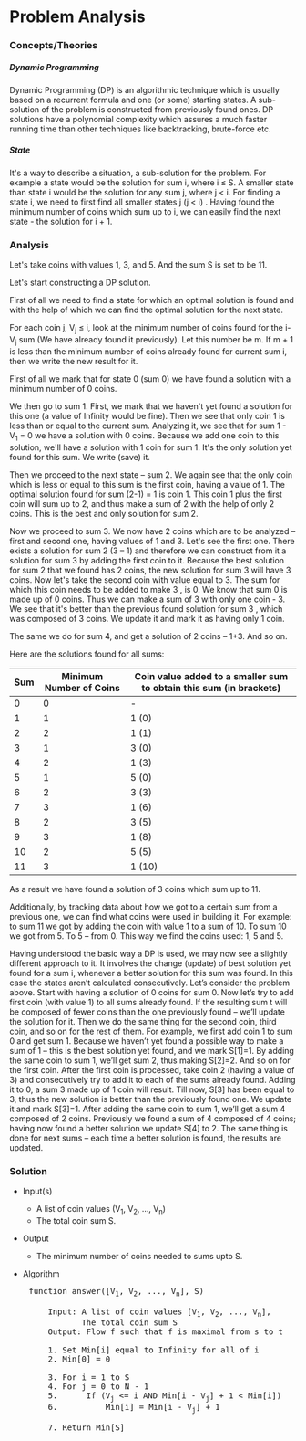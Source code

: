 # Problem Analysis

### Concepts/Theories

##### Dynamic Programming
Dynamic Programming (DP) is an algorithmic technique which is usually based on a recurrent formula and one (or some) 
starting states. A sub-solution of the problem is constructed from previously found ones. DP solutions have a polynomial 
complexity which assures a much faster running time than other techniques like backtracking, brute-force etc.

##### State
It's a way to describe a situation, a sub-solution for the problem. For example a state would be the solution for sum i, 
where i ≤ S. A smaller state than state i would be the solution for any sum j, where j < i. For finding a state i, we 
need to first find all smaller states j (j < i) . Having found the minimum number of coins which sum up to i, we can 
easily find the next state - the solution for i + 1.

### Analysis
Let's take coins with values 1, 3, and 5. And the sum S is set to be 11. 

Let's start constructing a DP solution.

First of all we need to find a state for which an optimal solution is found and with the help of which we can find the 
optimal solution for the next state.

For each coin j, V<sub>j</sub> ≤ i, look at the minimum number of coins found for the i-V<sub>j</sub> sum (We have 
already found it previously). Let this number be m. If m + 1 is less than the minimum number of coins already found for 
current sum i, then we write the new result for it.

First of all we mark that for state 0 (sum 0) we have found a solution with a minimum number of 0 coins. 

We then go to sum 1. First, we mark that we haven't yet found a solution for this one (a value of Infinity would be 
fine). Then we see that only coin 1 is less than or equal to the current sum. Analyzing it, we see that for sum 
1 - V<sub>1</sub> = 0 we have a solution with 0 coins. Because we add one coin to this solution, we'll have a 
solution with 1 coin for sum 1. It's the only solution yet found for this sum. We write (save) it. 

Then we proceed to the next state – sum 2. We again see that the only coin which is less or equal to this sum is the 
first coin, having a value of 1. The optimal solution found for sum (2-1) = 1 is coin 1. This coin 1 plus the first 
coin will sum up to 2, and thus make a sum of 2 with the help of only 2 coins. This is the best and only solution for 
sum 2. 

Now we proceed to sum 3. We now have 2 coins which are to be analyzed – first and second one, having values of 1 
and 3. Let's see the first one. There exists a solution for sum 2 (3 – 1) and therefore we can construct from it a 
solution for sum 3 by adding the first coin to it. Because the best solution for sum 2 that we found has 2 coins, the 
new solution for sum 3 will have 3 coins. Now let's take the second coin with value equal to 3. The sum for which 
this coin needs to be added to make 3 , is 0. We know that sum 0 is made up of 0 coins. Thus we can make a sum of 3 
with only one coin - 3. We see that it's better than the previous found solution for sum 3 , which was composed of 3 
coins. We update it and mark it as having only 1 coin. 

The same we do for sum 4, and get a solution of 2 coins – 1+3. And so on. 

Here are the solutions found for all sums:

| Sum	        | Minimum Number of Coins | Coin value added to a smaller sum to obtain this sum (in brackets) |
| ------------- | ----------------------- | ------------------------------------------------------------------ |
| 0	            | 0	                      | -                                                                  | 
| 1	            | 1	                      | 1 (0)                                                              |
| 2	            | 2	                      | 1 (1)                                                              |
| 3	            | 1	                      | 3 (0)                                                              |
| 4	            | 2	                      | 1 (3)                                                              |
| 5	            | 1	                      | 5 (0)                                                              |
| 6	            | 2	                      | 3 (3)                                                              |
| 7	            | 3	                      | 1 (6)                                                              |
| 8	            | 2	                      | 3 (5)                                                              |
| 9	            | 3	                      | 1 (8)                                                              |
| 10            | 2	                      | 5 (5)                                                              |
| 11            | 3	                      | 1 (10)                                                             |

As a result we have found a solution of 3 coins which sum up to 11.

Additionally, by tracking data about how we got to a certain sum from a previous one, we can find what coins were used 
in building it. For example: to sum 11 we got by adding the coin with value 1 to a sum of 10. To sum 10 we got from 5. 
To 5 – from 0. This way we find the coins used: 1, 5 and 5.

Having understood the basic way a DP is used, we may now see a slightly different approach to it. It involves the 
change (update) of best solution yet found for a sum i, whenever a better solution for this sum was found. In this case 
the states aren’t calculated consecutively. Let’s consider the problem above. Start with having a solution of 0 coins 
for sum 0. Now let’s try to add first coin (with value 1) to all sums already found. If the resulting sum t will be 
composed of fewer coins than the one previously found – we’ll update the solution for it. Then we do the same thing for 
the second coin, third coin, and so on for the rest of them. For example, we first add coin 1 to sum 0 and get sum 1. 
Because we haven’t yet found a possible way to make a sum of 1 – this is the best solution yet found, and we mark 
S[1]=1. By adding the same coin to sum 1, we’ll get sum 2, thus making S[2]=2. And so on for the first coin. After the 
first coin is processed, take coin 2 (having a value of 3) and consecutively try to add it to each of the sums already 
found. Adding it to 0, a sum 3 made up of 1 coin will result. Till now, S[3] has been equal to 3, thus the new solution 
is better than the previously found one. We update it and mark S[3]=1. After adding the same coin to sum 1, we’ll get a 
sum 4 composed of 2 coins. Previously we found a sum of 4 composed of 4 coins; having now found a better solution we 
update S[4] to 2. The same thing is done for next sums – each time a better solution is found, the results are updated.

### Solution
* Input(s)
    - A list of coin values (V<sub>1</sub>, V<sub>2</sub>, ..., V<sub>n</sub>)
    - The total coin sum S. 

* Output
    - The minimum number of coins needed to sums upto S. 

* Algorithm
<pre>
    function answer([V<sub>1</sub>, V<sub>2</sub>, ..., V<sub>n</sub>], S)
    
        Input: A list of coin values [V<sub>1</sub>, V<sub>2</sub>, ..., V<sub>n</sub>],
               The total coin sum S
        Output: Flow f such that f is maximal from s to t
    
        1. Set Min[i] equal to Infinity for all of i
        2. Min[0] = 0
    
        3. For i = 1 to S
        4. For j = 0 to N - 1
        5.      If (V<sub>j</sub> <= i AND Min[i - V<sub>j</sub>] + 1 < Min[i])
        6.          Min[i] = Min[i - V<sub>j</sub>] + 1
        
        7. Return Min[S]
</pre>
